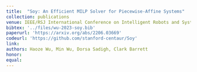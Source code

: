 ```yaml
---
title:  "Soy: An Efficient MILP Solver for Piecewise-Affine Systems"
collection: publications
venue: IEEE/RSJ International Conference on Intelligent Robots and Systems (IROS'23)
bibtex: '../files/wu-2023-soy.bib'
paperurl: 'https://arxiv.org/abs/2206.03669'
codeurl: 'https://github.com/stanford-centaur/Soy'
link:
authors: Haoze Wu, Min Wu, Dorsa Sadigh, Clark Barrett
honor:
equal:
---
```

